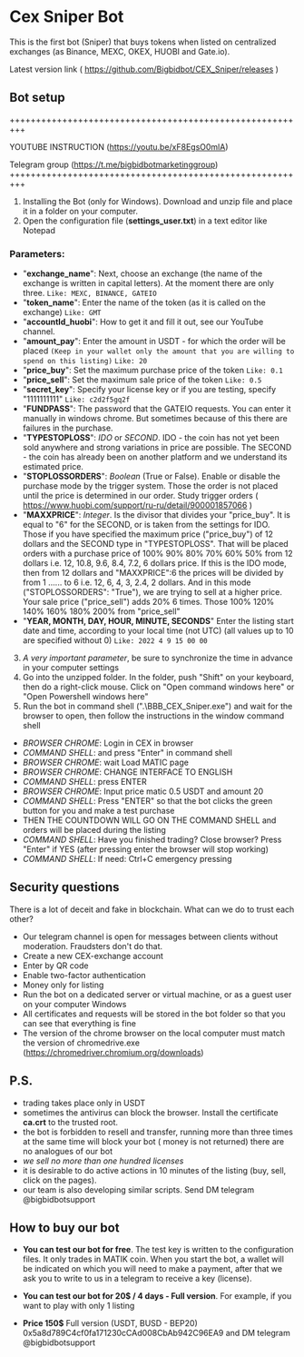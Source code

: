 # Cex Sniper Bot 
This is the first bot (Sniper) that buys tokens when listed on centralized exchanges (as Binance, MEXC, OKEX, HUOBI and Gate.io).

Latest version link
( https://github.com/Bigbidbot/CEX_Sniper/releases )

## Bot setup

+++++++++++++++++++++++++++++++++++++++++++++++++++++++++

YOUTUBE INSTRUCTION (https://youtu.be/xF8EgsO0mlA)

Telegram group (https://t.me/bigbidbotmarketinggroup) 
+++++++++++++++++++++++++++++++++++++++++++++++++++++++++

1. Installing the Bot (only for Windows). Download and unzip file and place it in a folder on your computer.
2. Open the configuration file (**settings_user.txt**) in a text editor like Notepad
### Parameters:
  - "**exchange_name**": Next, choose an exchange (the name of the exchange is written in capital letters).  At the moment there are only three. `Like: MEXC, BINANCE, GATEIO`
  - "**token_name**": Enter the name of the token (as it is called on the exchange) `Like: GMT`
  - "**accountId_huobi**":  How to get it and fill it out, see our YouTube channel.
  - "**amount_pay**": Enter the amount in USDT - for which the order will be placed   `(Keep in your wallet only the amount that you are willing to spend on this listing)` `Like: 20`
  - "**price_buy**": Set the maximum purchase price of the token `Like: 0.1`
  - "**price_sell**": Set the maximum sale price of the token `Like: 0.5`
  - "**secret_key**": Specify your license key or if you are testing, specify "1111111111" `Like: c2d2f5gq2f`
  - "**FUNDPASS**": The password that the GATEIO requests. You can enter it manually in windows chrome. But sometimes because of this there are failures in the purchase.
  - "**TYPESTOPLOSS**": _IDO_ or _SECOND_. IDO - the coin has not yet been sold anywhere and strong variations in price are possible. The SECOND - the coin has already been on another platform and we understand its estimated price.
  - "**STOPLOSSORDERS**": _Boolean_ (True or False). Enable or disable the purchase mode by the trigger system. Those the order is not placed until the price is determined in our order. Study trigger orders ( https://www.huobi.com/support/ru-ru/detail/900001857066 )
  - "**MAXXPRICE**": _Integer_. Is the divisor that divides your "price_buy". It is equal to "6" for the SECOND, or is taken from the settings for IDO. 
Those if you have specified the maximum price ("price_buy") of 12 dollars and the SECOND type in "TYPESTOPLOSS". That will be placed orders with a purchase price of 100% 90% 80% 70% 60% 50% from 12 dollars i.e. 12, 10.8, 9.6, 8.4, 7.2, 6 dollars price. 
If this is the IDO mode, then from 12 dollars and "MAXXPRICE":6 the prices will be divided by from 1 ...... to 6 i.e. 12, 6, 4, 3, 2.4, 2 dollars. And in this mode ("STOPLOSSORDERS": "True"), we are trying to sell at a higher price. Your sale price ("price_sell") adds 20% 6 times. Those 100% 120% 140% 160% 180% 200% from "price_sell"
  - "**YEAR, MONTH, DAY, HOUR, MINUTE, SECONDS**" Enter the listing start date and time, according to your local time (not UTC) (all values up to 10 are specified without 0) `Like: 2022 4 9 15 00 00`
3. _A very important parameter_, be sure to synchronize the time in advance in your computer settings
4. Go into the unzipped folder. In the folder, push "Shift" on your keyboard, then do a right-click mouse. Click on "Open command windows here" or "Open Powershell windows here"
5. Run the bot in command shell (".\BBB_CEX_Sniper.exe") and wait for the browser to open, then follow the instructions in the window  command shell

-	_BROWSER CHROME_: Login in CEX in browser
-	_COMMAND SHELL_: and press "Enter" in command shell
-	_BROWSER CHROME_: wait Load MATIC page
-	_BROWSER CHROME_: CHANGE INTERFACE TO ENGLISH
-	_COMMAND SHELL_: press ENTER
-	_BROWSER CHROME_: Input price matic 0.5 USDT and amount 20  
-	_COMMAND SHELL_:   Press "ENTER" so that the bot clicks the green button for you and make a test purchase
-	THEN THE COUNTDOWN WILL GO ON THE COMMAND SHELL  and orders will be placed during the listing
- _COMMAND SHELL_: Have you finished trading? Close browser? Press "Enter" if YES (after pressing enter the browser will stop working)
-	_COMMAND SHELL_: If need: Ctrl+C emergency pressing

## Security questions
There is a lot of deceit and fake in blockchain. What can we do to trust each other?
- Our telegram channel is open for messages between clients without moderation. Fraudsters don't do that.
- Create a new CEX-exchange account
- Enter by QR code
- Enable two-factor authentication
- Money only for listing
- Run the bot on a dedicated server or virtual machine, or as a guest user on your computer Windows
- All certificates and requests will be stored in the bot folder so that you can see that everything is fine
- The version of the chrome browser on the local computer must match the version of chromedrive.exe (https://chromedriver.chromium.org/downloads)


## P.S.
-	trading takes place only in USDT
-	sometimes the antivirus can block the browser. Install the certificate **ca.crt** to the trusted root.
-	the bot is forbidden to resell and transfer, running more than three times at the same time will block your bot ( money is not returned)
there are no analogues of our bot
-	_we sell no more than one hundred licenses_
-	it is desirable to do active actions in 10 minutes of the listing (buy, sell, click on the pages).
-	our team is also developing similar scripts. Send DM telegram @bigbidbotsupport	


## How to buy our bot
- **You can test our bot for free**. The test key is written to the configuration files. It only trades in MATIK coin.
When you start the bot, a wallet will be indicated on which you will need to make a payment, after that we ask you to write to us in a telegram to receive a key (license).

- **You can test our bot for 20$ / 4 days - Full version**. For example, if you want to play with only 1 listing

- **Price 150$** Full version  (USDT, BUSD - BEP20) 0x5a8d789C4cf0fa171230cCAd008CbAb942C96EA9 and DM telegram @bigbidbotsupport
